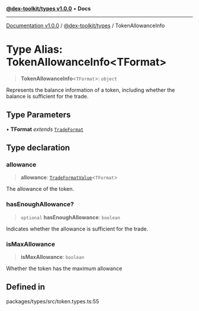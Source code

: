 [**@dex-toolkit/types v1.0.0**](../README.md) • **Docs**

***

[Documentation v1.0.0](../../../packages.md) / [@dex-toolkit/types](../README.md) / TokenAllowanceInfo

# Type Alias: TokenAllowanceInfo\<TFormat\>

> **TokenAllowanceInfo**\<`TFormat`\>: `object`

Represents the balance information of a token, including whether the balance is sufficient for the trade.

## Type Parameters

• **TFormat** *extends* [`TradeFormat`](TradeFormat.md)

## Type declaration

### allowance

> **allowance**: [`TradeFormatValue`](TradeFormatValue.md)\<`TFormat`\>

The allowance of the token.

### hasEnoughAllowance?

> `optional` **hasEnoughAllowance**: `boolean`

Indicates whether the allowance is sufficient for the trade.

### isMaxAllowance

> **isMaxAllowance**: `boolean`

Whether the token has the maximum allowance

## Defined in

packages/types/src/token.types.ts:55
